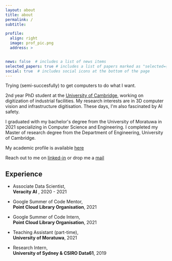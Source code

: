 ```yaml
---
layout: about
title: about
permalink: /
subtitle: 

profile:
  align: right
  image: prof_pic.png
  address: >


news: false  # includes a list of news items
selected_papers: true # includes a list of papers marked as "selected={true}"
social: true  # includes social icons at the bottom of the page
---
```


 Trying (semi-succesfully) to get computers to do what I want. 

 2nd year PhD student at the [University of Cambridge](https://www.cam.ac.uk/), working on digitization of industrial facilities. 
 My research interests are in 3D computer vision and infrastructure digitisation. These days, I'm also fascinated by AI safety.
 
 I graduated with my bachelor's degree from the University of Moratuwa in 2021 specializing in Computer Science and Engineering. I completed my Master of research degree from the Department of Engineering, University of Cambridge.

 My academic profile is available [here](https://www.construction.cam.ac.uk/staff/haritha-jayasinghe)

 Reach out to me on [linked-in](https://www.linkedin.com/in/haritha-jayasinghe/) or drop me a [mail](mailto:jmhaj2@cam.ac.uk)

 ## Experience

 - Associate Data Scientist,  
 **Veracity AI** , 2020 - 2021

 - Google Summer of Code Mentor,  
 **Point Cloud Library Organisation**, 2021

 - Google Summer of Code Intern,  
 **Point Cloud Library Organisation**, 2021

- Teaching Assistant (part-time),  
**University of Moratuwa**, 2021

- Research Intern,  
**University of Sydney & CSIRO Data61**, 2019
